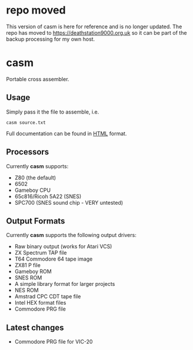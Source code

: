 # repo moved

This version of casm is here for reference and is no longer updated.  The repo has moved to https://deathstation9000.org.uk so it can be part of the backup processing for my own host.

# casm

Portable cross assembler.

## Usage

Simply pass it the file to assemble, i.e.

`casm source.txt`

Full documentation can be found in [HTML](https://deathstation9000.org.uk/cgit/cgit.cgi/casm/plain/doc/casm.html) format.

## Processors

Currently **casm** supports:

* Z80 (the default)
* 6502
* Gameboy CPU
* 65c816/Ricoh 5A22 (SNES)
* SPC700 (SNES sound chip - VERY untested)


## Output Formats

Currently **casm** supports the following output drivers:

* Raw binary output (works for Atari VCS)
* ZX Spectrum TAP file
* T64 Commodore 64 tape image
* ZX81 P file
* Gameboy ROM
* SNES ROM
* A simple library format for larger projects
* NES ROM
* Amstrad CPC CDT tape file
* Intel HEX format files
* Commodore PRG file

## Latest changes

* Commodore PRG file for VIC-20
